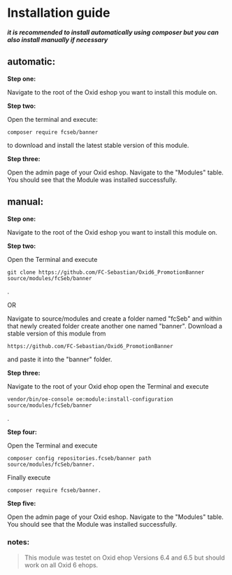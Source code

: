 # Installation guide

***it is recommended to install automatically using composer but you can also install manually if necessary***

## automatic:

**Step one:**

Navigate to the root of the Oxid eshop you want to install this module on.
	
**Step two:**

Open the terminal and execute: 

	composer require fcseb/banner 
to download and install the latest stable version of this module.
	
**Step three:**

Open the admin page of your Oxid eshop. Navigate to the "Modules" table. You should see that the Module was installed successfully.
	
## manual:

**Step one:**

Navigate to the root of the Oxid eshop you want to install this module on.
	
**Step two:**

Open the Terminal and execute 

	git clone https://github.com/FC-Sebastian/Oxid6_PromotionBanner source/modules/fcSeb/banner
.
	
OR
	
Navigate to source/modules and create a folder named "fcSeb" and within that newly created folder create another one named "banner".
Download a stable version of this module from 

	https://github.com/FC-Sebastian/Oxid6_PromotionBanner 
and paste it into the "banner" folder.
	
**Step three:**

Navigate to the root of your Oxid ehop open the Terminal and execute

	vendor/bin/oe-console oe:module:install-configuration source/modules/fcSeb/banner
.
	
**Step four:**

Open the Terminal and execute 

	composer config repositories.fcseb/banner path source/modules/fcSeb/banner.
Finally execute 

	composer require fcseb/banner.
	
**Step five:**

Open the admin page of your Oxid eshop. Navigate to the "Modules" table. You should see that the Module was installed successfully.

### notes:

>This module was testet on Oxid ehop Versions 6.4 and 6.5 but should work on all Oxid 6 ehops.